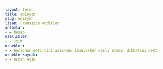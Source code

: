```yaml
---
layout: term
title: adisyon
slug: adisyon
lisan: Fransızca addition
anlamlar:
- ► hesap
ozellikler:
- - isim
ornekler:
- - Garsonun getirdiği adisyonu imzalarken yaşlı adamın dikkatini çekti durum.
orneklerkaynak:
- - Osman Aysu
---
```

